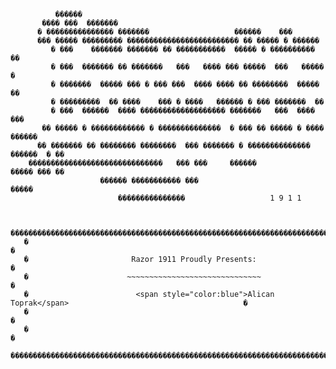 
              ������
           ���� ���  �������
          � ��������������� �������                   ������    ���
          ��� ����� ��������� ������������������������� �� ����� � ������
             � ���    ������� ������� �� �����������  ����� � ���������� ��
             � ���  ������� �� �������   ���   ���� ��� �����  ���   ����� �
             � �������  ����� ��� � ��� ���  ���� ���� �� ��������  ����� ��
             � ���������  �� ����    ��� � ����   ������ � ��� �������  ��
             � ���  ������  ���� ������������������� �������   ���  ���� ���
           �� ����� � ������������ � ��������������  � ��� �� ����� � ����  ������
          �� ������� �� �������� ��������  ��� ������� � �������������� ������  � ��
        ������������������������������   ��� ���     ������            ����� ��� ��
                        ������ ����������� ���                              �����
                            ���������������                   1 9 1 1


       ����������������������������������������������������������������������������Ŀ
       �                                                                            �
       �                       Razor 1911 Proudly Presents:                         �
       �                      ~~~~~~~~~~~~~~~~~~~~~~~~~~~~~~                        �
       �                        <span style="color:blue">Alican Toprak</span>                                       �
       �                                                                            �
       �                                                                            �
       ������������������������������������������������������������������������������

